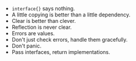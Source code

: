 - `interface{}` says nothing.
- A little copying is better than a little dependency.
- Clear is better than clever.
- Reflection is never clear.
- Errors are values.
- Don't just check errors, handle them gracefully.
- Don't panic.
- Pass interfaces, return implementations.